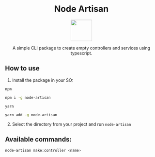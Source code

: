 <h1 align="center">Node Artisan</h1>

<p align="center">
  <img src="https://cdn.discordapp.com/attachments/813305507774726176/948071878180868116/Sem_titulo-1.svg" width="70">
</div>

<p align="center">
  A simple CLI package to create empty controllers and services using typescript.
</p>

## How to use

1. Install the package in your SO:

`npm`
```zsh
npm i -g node-artisan
```

`yarn`
```zsh
yarn add -g node-artisan
```

2. Select the directory from your project and run ```node-artisan```

## Available commands:

```zsh
node-artisan make:controller <name>
```
